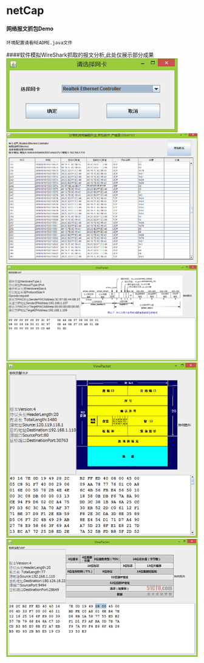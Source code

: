# netCap
#### 网络报文抓包Demo
	环境配置请看README.java文件
####软件模拟WireShark抓取的报文分析,此处仅展示部分成果
![这是图片1](https://raw.githubusercontent.com/yanweijia/netCap/master/screenshots/pic1.png)
![这是图片1](https://raw.githubusercontent.com/yanweijia/netCap/master/screenshots/pic2.png)
![这是图片1](https://raw.githubusercontent.com/yanweijia/netCap/master/screenshots/pic3.png)
![这是图片1](https://raw.githubusercontent.com/yanweijia/netCap/master/screenshots/pic4.png)
![这是图片1](https://raw.githubusercontent.com/yanweijia/netCap/master/screenshots/pic5.png)
